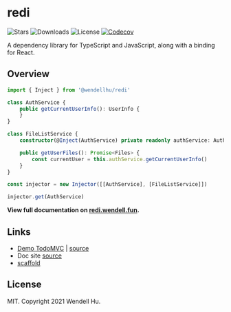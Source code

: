 # redi

![Stars](https://badgen.net/github/stars/wendellhu95/redi)
![Downloads](https://badgen.net/npm/dt/@wendellhu/redi)
![License](https://badgen.net/github/license/wendellhu95/redi)
[![Codecov](https://img.shields.io/codecov/c/github/wendellhu95/redi.svg)](https://codecov.io/gh/wendellhu95/redi)

A dependency library for TypeScript and JavaScript, along with a binding for React.

## Overview

```typescript
import { Inject } from '@wendellhu/redi'

class AuthService {
    public getCurrentUserInfo(): UserInfo {
    }
}

class FileListService {
    constructor(@Inject(AuthService) private readonly authService: AuthService) {}

    public getUserFiles(): Promise<Files> {
        const currentUser = this.authService.getCurrentUserInfo()
    }
}

const injector = new Injector([[AuthService], [FileListService]])

injector.get(AuthService)
```

**View full documentation on [redi.wendell.fun](https://redi.wendell.fun/).**

## Links

* [Demo TodoMVC](https://wendellhu95.github.io/redi-todomvc/) | [source](https://github.com/wendellhu95/redi-todomvc)
* Doc site [source](https://github.com/wendellhu95/redi-site)
* [scaffold](https://github.com/wendellhu95/redi-starter)

## License

MIT. Copyright 2021 Wendell Hu.
